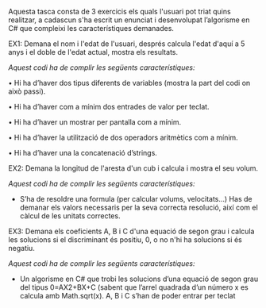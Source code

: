 Aquesta tasca consta de 3 exercicis els quals l'usuari pot triat quins realitzar, a cadascun s'ha escrit un enunciat i desenvolupat l’algorisme en C# que compleixi les característiques demanades.

EX1: Demana el nom i l'edat de l'usuari, després calcula l'edat d'aquí a 5 anys i el doble de l'edat actual, mostra els resultats.

*Aquest codi ha de complir les següents característiques:*

•	Hi ha d’haver dos tipus diferents de variables (mostra la part del codi on això passi).

•	Hi ha d’haver com a mínim dos entrades de valor per teclat. 

•	Hi ha d’haver un mostrar per pantalla com a mínim.

•	Hi ha d’haver la utilització de dos operadors aritmètics com a mínim.

•	Hi ha d’haver una la concatenació d’strings.


EX2: Demana la longitud de l'aresta d'un cub i calcula i mostra el seu volum.

*Aquest codi ha de complir les següents característiques:*

- S’ha de resoldre una formula (per calcular volums, velocitats...) Has de demanar els valors necessaris per la seva correcta resolució, així com el càlcul de les unitats correctes.


EX3: Demana els coeficients A, B i C d'una equació de segon grau i calcula les solucions si el discriminant és positiu, 0, o no n'hi ha solucions si és negatiu.

*Aquest codi ha de complir les següents característiques:*

- Un algorisme en C# que trobi les solucions d’una equació de segon grau del tipus 0=AX2+BX+C (sabent que l’arrel quadrada d’un número x es calcula amb Math.sqrt(x). A, B i C s’han de poder entrar per teclat 
